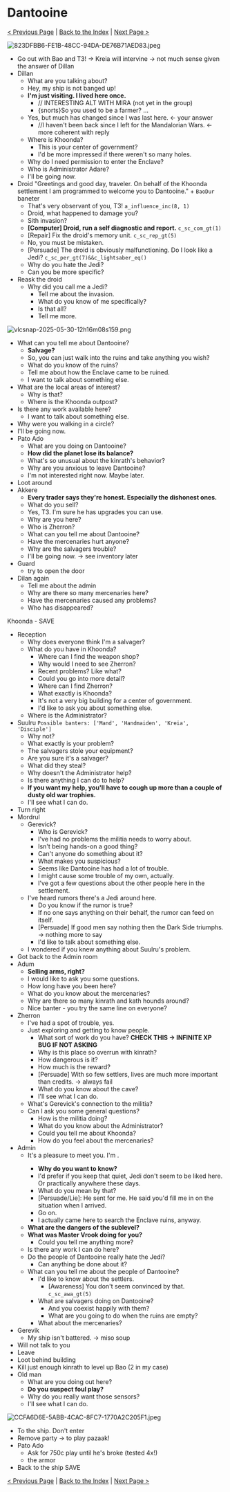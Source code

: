 # Dantooine

[< Previous Page](../03_Telos/14_Telos.md) |
[Back to the Index](../index.md) |
[Next Page >](./02_Dantooine.md)

![823DFBB6-FE1B-48CC-94DA-DE76B71AED83.jpeg](img/823DFBB6-FE1B-48CC-94DA-DE76B71AED83.jpeg)

- Go out with Bao and T3! -> Kreia will intervine -> not much sense given the answer of Dillan
- Dillan
  - What are you talking about?
  - Hey, my ship is not banged up!
  - **I'm just visiting. I lived here once.**
    - // INTERESTING ALT WITH MIRA (not yet in the group)
    - {snorts}So you used to be a farmer? ...
  - Yes, but much has changed since I was last here. <- your answer
    - //I haven't been back since I left for the Mandalorian Wars. <- more coherent with reply
  - Where is Khoonda?
    - This is your center of government?
    - I'd be more impressed if there weren't so many holes.
  - Why do I need permission to enter the Enclave?
  - Who is Administrator Adare?
  - I'll be going now.
- Droid "Greetings and good day, traveler. On behalf of the Khoonda settlement I am programmed to welcome you to Dantooine."  + `BaoDur` baneter
  - That's very observant of you, T3! `a_influence_inc(8, 1)`
  - Droid, what happened to damage you?
  - Sith invasion?
  - **[Computer] Droid, run a self diagnostic and report.** `c_sc_com_gt(1)`
  - [Repair] Fix the droid's memory unit. `c_sc_rep_gt(5)`
  - No, you must be mistaken.
  - [Persuade] The droid is obviously malfunctioning. Do I look like a Jedi? `c_sc_per_gt(7)&&c_lightsaber_eq()`
  - Why do you hate the Jedi?
  - Can you be more specific?
- Reask the droid
  - Why did you call me a Jedi?
    - Tell me about the invasion.
    - What do you know of me specifically?
    - Is that all?
    - Tell me more.

![vlcsnap-2025-05-30-12h16m08s159.png](img/vlcsnap-2025-05-30-12h16m08s159.png)

  - What can you tell me about Dantooine?
    - **Salvage?**
    - So, you can just walk into the ruins and take anything you wish?
    - What do you know of the ruins?
    - Tell me about how the Enclave came to be ruined.
    - I want to talk about something else.
  - What are the local areas of interest?
    - Why is that?
    - Where is the Khoonda outpost?
  - Is there any work available here?
    - I want to talk about something else.
  - Why were you walking in a circle?
  - I'll be going now.
- Pato Ado
  - What are you doing on Dantooine?
  - **How did the planet lose its balance?**
  - What's so unusual about the kinrath's behavior?
  - Why are you anxious to leave Dantooine?
  - I'm not interested right now. Maybe later.
- Loot around
- Akkere
  - **Every trader says they're honest. Especially the dishonest ones.**
  - What do you sell?
  - Yes, T3. I'm sure he has upgrades you can use.
  - Why are you here?
  - Who is Zherron?
  - What can you tell me about Dantooine?
  - Have the mercenaries hurt anyone?
  - Why are the salvagers trouble?
  - I'll be going now. -> see inventory later
- Guard
  - try to open the door
- Dilan again
  - Tell me about the admin
  - Why are there so many mercenaries here?
  - Have the mercenaries caused any problems?
  - Who has disappeared?

Khoonda - SAVE

- Reception
  - Why does everyone think I'm a salvager?
  - What do you have in Khoonda?
    - Where can I find the weapon shop?
    - Why would I need to see Zherron?
    - Recent problems? Like what?
    - Could you go into more detail?
    - Where can I find Zherron?
    - What exactly is Khoonda?
    - It's not a very big building for a center of government.
    - I'd like to ask you about something else.
  - Where is the Administrator?
- Suulru `Possible banters: ['Mand', 'Handmaiden', 'Kreia', 'Disciple']`
  - Why not?
  - What exactly is your problem?
  - The salvagers stole your equipment?
  - Are you sure it's a salvager?
  - What did they steal?
  - Why doesn't the Administrator help?
  - Is there anything I can do to help?
  - **If you want my help, you'll have to cough up more than a couple of dusty old war trophies.**
  - I'll see what I can do.
- Turn right
- Mordrul
  - Gerevick?
    - Who is Gerevick?
    - I've had no problems the militia needs to worry about.
    - Isn't being hands-on a good thing?
    - Can't anyone do something about it?
    - What makes you suspicious?
    - Seems like Dantooine has had a lot of trouble.
    - I might cause some trouble of my own, actually.
    - I've got a few questions about the other people here in the settlement.
  - I've heard rumors there's a Jedi around here.
    - Do you know if the rumor is true?
    - If no one says anything on their behalf, the rumor can feed on itself.
    - [Persuade] If good men say nothing then the Dark Side triumphs. -> nothing more to say
    - I'd like to talk about something else.
  - I wondered if you knew anything about Suulru's problem.
- Got back to the Admin room
- Adum
  - **Selling arms, right?**
  - I would like to ask you some questions.
  - How long have you been here?
  - What do you know about the mercenaries?
  - Why are there so many kinrath and kath hounds around?
  - Nice banter - you try the same line on everyone?
- Zherron
  - I've had a spot of trouble, yes.
  - Just exploring and getting to know people.
    - What sort of work do you have? **CHECK THIS -> INFINITE XP BUG IF NOT ASKING**
    - Why is this place so overrun with kinrath?
    - How dangerous is it?
    - How much is the reward?
    - [Persuade] With so few settlers, lives are much more important than credits. -> always fail
    - What do you know about the cave?
    - I'll see what I can do.
  - What's Gerevick's connection to the militia?
  - Can I ask you some general questions?
    - How is the militia doing?
    - What do you know about the Administrator?
    - Could you tell me about Khoonda?
    - How do you feel about the mercenaries?
- Admin
  - It's a pleasure to meet you. I'm <FirstName>.
    - **Why do you want to know?**
    - I'd prefer if you keep that quiet, Jedi don't seem to be liked here. Or practically anywhere these days.
    - What do you mean by that?
    - [Persuade/Lie]: He sent for me. He said you'd fill me in on the situation when I arrived.
    - Go on.
    - I actually came here to search the Enclave ruins, anyway.
  - **What are the dangers of the sublevel?**
  - **What was Master Vrook doing for you?**
    - Could you tell me anything more?
  - Is there any work I can do here?
  - Do the people of Dantooine really hate the Jedi?
    - Can anything be done about it?
  - What can you tell me about the people of Dantooine?
    - I'd like to know about the settlers.
      - [Awareness] You don't seem convinced by that. `c_sc_awa_gt(5)`
    - What are salvagers doing on Dantooine?
      - And you coexist happily with them?
      - What are you going to do when the ruins are empty?
    - What about the mercenaries?
- Gerevik
  - My ship isn't battered. -> miso soup
- Will not talk to you
- Leave
- Loot behind building
- Kill just enough kinrath to level up Bao (2 in my case)
- Old man
  - What are you doing out here?
  - **Do you suspect foul play?**
  - Why do you really want those sensors?
  - I'll see what I can do.

![CCFA6D6E-5ABB-4CAC-8FC7-1770A2C205F1.jpeg](img/CCFA6D6E-5ABB-4CAC-8FC7-1770A2C205F1.jpeg)

- To the ship. Don't enter
- Remove party -> to play pazaak!
- Pato Ado
  - Ask for 750c play until he's broke (tested 4x!)
  - the armor
- Back to the ship SAVE


[< Previous Page](../03_Telos/14_Telos.md) |
[Back to the Index](../index.md) |
[Next Page >](./02_Dantooine.md)